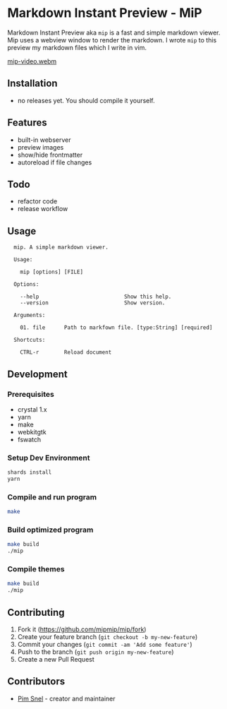 # Markdown Instant Preview - MiP

Markdown Instant Preview aka `mip` is a fast and simple markdown viewer. Mip uses
a webview window to render the markdown. I wrote `mip` to this preview my markdown
files which I write in vim.

[mip-video.webm](https://user-images.githubusercontent.com/658612/191241056-39ce2854-031e-478f-9ca5-135943674695.webm)


## Installation

- no releases yet. You should compile it yourself.

## Features

- built-in webserver
- preview images
- show/hide frontmatter
- autoreload if file changes

## Todo

- refactor code
- release workflow

## Usage

```
  mip. A simple markdown viewer.

  Usage:

    mip [options] [FILE]

  Options:

    --help                           Show this help.
    --version                        Show version.

  Arguments:

    01. file      Path to markfown file. [type:String] [required]

  Shortcuts:

    CTRL-r        Reload document
```


## Development

### Prerequisites

- crystal 1.x
- yarn
- make
- webkitgtk
- fswatch

### Setup Dev Environment

```bash
shards install
yarn
```

### Compile and run program

```bash
make
```

### Build optimized program

```bash
make build
./mip
```

### Compile themes

```bash
make build
./mip
```

## Contributing

1. Fork it (<https://github.com/mipmip/mip/fork>)
2. Create your feature branch (`git checkout -b my-new-feature`)
3. Commit your changes (`git commit -am 'Add some feature'`)
4. Push to the branch (`git push origin my-new-feature`)
5. Create a new Pull Request

## Contributors

- [Pim Snel](https://github.com/mipmip) - creator and maintainer
